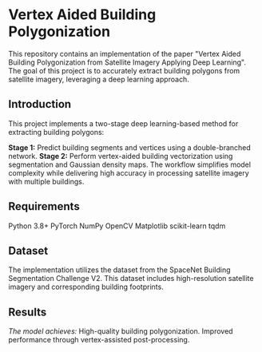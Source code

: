 # Vertex Aided Building Polygonization

This repository contains an implementation of the paper "Vertex Aided Building Polygonization from Satellite Imagery Applying Deep Learning". The goal of this project is to accurately extract building polygons from satellite imagery, leveraging a deep learning approach.


## Introduction

This project implements a two-stage deep learning-based method for extracting building polygons:

**Stage 1:** Predict building segments and vertices using a double-branched network.
**Stage 2:** Perform vertex-aided building vectorization using segmentation and Gaussian density maps.
The workflow simplifies model complexity while delivering high accuracy in processing satellite imagery with multiple buildings.

## Requirements

Python 3.8+
PyTorch
NumPy
OpenCV
Matplotlib
scikit-learn
tqdm

## Dataset
The implementation utilizes the dataset from the SpaceNet Building Segmentation Challenge V2. This dataset includes high-resolution satellite imagery and corresponding building footprints.

## Results

_The model achieves:_
High-quality building polygonization.
Improved performance through vertex-assisted post-processing.
